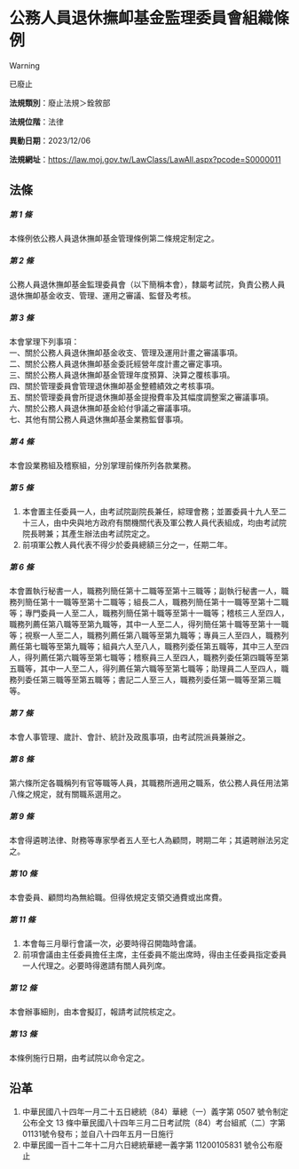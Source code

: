 # 公務人員退休撫卹基金監理委員會組織條例


> [!WARNING]
> 已廢止


**法規類別**：廢止法規＞銓敘部

**法規位階**：法律

**異動日期**：2023/12/06  

**法規網址**：https://law.moj.gov.tw/LawClass/LawAll.aspx?pcode=S0000011



## 法條
##### 第 1 條
本條例依公務人員退休撫卹基金管理條例第二條規定制定之。

##### 第 2 條
公務人員退休撫卹基金監理委員會（以下簡稱本會），隸屬考試院，負責公務人員退休撫卹基金收支、管理、運用之審議、監督及考核。

##### 第 3 條
本會掌理下列事項：  
一、關於公務人員退休撫卹基金收支、管理及運用計畫之審議事項。  
二、關於公務人員退休撫卹基金委託經營年度計畫之審定事項。  
三、關於公務人員退休撫卹基金管理年度預算、決算之覆核事項。  
四、關於管理委員會管理退休撫卹基金整體績效之考核事項。  
五、關於管理委員會所提退休撫卹基金提撥費率及其幅度調整案之審議事項。  
六、關於公務人員退休撫卹基金給付爭議之審議事項。  
七、其他有關公務人員退休撫卹基金業務監督事項。

##### 第 4 條
本會設業務組及稽察組，分別掌理前條所列各款業務。

##### 第 5 條
1. 本會置主任委員一人，由考試院副院長兼任，綜理會務；並置委員十九人至二十三人，由中央與地方政府有關機關代表及軍公教人員代表組成，均由考試院院長聘兼；其產生辦法由考試院定之。
1. 前項軍公教人員代表不得少於委員總額三分之一，任期二年。

##### 第 6 條
本會置執行秘書一人，職務列簡任第十二職等至第十三職等；副執行秘書一人，職務列簡任第十一職等至第十二職等；組長二人，職務列簡任第十一職等至第十二職等；專門委員一人至二人，職務列簡任第十職等至第十一職等；稽核三人至四人，職務列薦任第八職等至第九職等，其中一人至二人，得列簡任第十職等至第十一職等；視察一人至二人，職務列薦任第八職等至第九職等；專員三人至四人，職務列薦任第七職等至第九職等；組員六人至八人，職務列委任第五職等，其中三人至四人，得列薦任第六職等至第七職等；稽察員三人至四人，職務列委任第四職等至第五職等，其中一人至二人，得列薦任第六職等至第七職等；助理員二人至四人，職務列委任第三職等至第五職等；書記二人至三人，職務列委任第一職等至第三職等。

##### 第 7 條
本會人事管理、歲計、會計、統計及政風事項，由考試院派員兼辦之。

##### 第 8 條
第六條所定各職稱列有官等職等人員，其職務所適用之職系，依公務人員任用法第八條之規定，就有關職系選用之。

##### 第 9 條
本會得遴聘法律、財務等專家學者五人至七人為顧問，聘期二年；其遴聘辦法另定之。

##### 第 10 條
本會委員、顧問均為無給職。但得依規定支領交通費或出席費。

##### 第 11 條
1. 本會每三月舉行會議一次，必要時得召開臨時會議。
1. 前項會議由主任委員擔任主席，主任委員不能出席時，得由主任委員指定委員一人代理之。必要時得邀請有關人員列席。

##### 第 12 條
本會辦事細則，由本會擬訂，報請考試院核定之。

##### 第 13 條
本條例施行日期，由考試院以命令定之。

## 沿革
1. 中華民國八十四年一月二十五日總統（84）華總（一）義字第 0507 號令制定公布全文 13 條中華民國八十四年三月二日考試院（84）考台組貳（二）字第 01131號令發布；並自八十四年五月一日施行
1. 中華民國一百十二年十二月六日總統華總一義字第 11200105831  號令公布廢止
